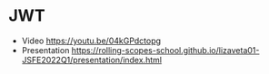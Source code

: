 # JWT
- Video https://youtu.be/04kGPdctopg
- Presentation https://rolling-scopes-school.github.io/lizaveta01-JSFE2022Q1/presentation/index.html 
